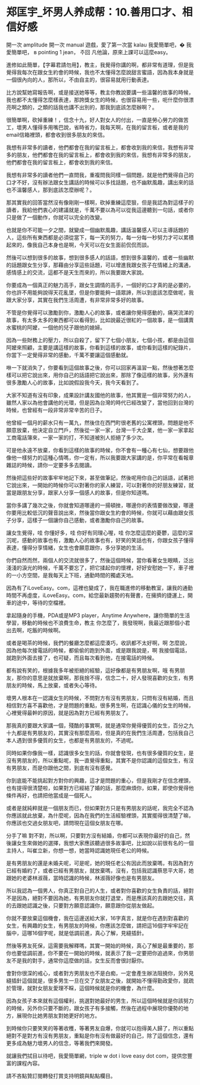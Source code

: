 # 郑匡宇_坏男人养成帮：10.善用口才、相信好感

開一次 amplitude 開一次 manual 遊戲，愛了第一次當 kalau 我愛簡單吧，� 我愛簡單吧， в pointing 1 jean， 주回 凡他論，原來上課可以這麼easy。

進修如此簡單，【字幕君請勿用】，教主，我覺得你講的啊，都非常有道理，但是我覺得我每次在跟女生約會的時候，我也不太懂得怎麼說甜言蜜語，因為我本身就是一個很內向的人，那所以，不由自主的，很容易就用行動表達。

比方說幫她寫報告啊，或是接送她等等，教主你教說要講一些溫馨的故事的時候，我也都不太懂得怎麼樣表達，那誇獎女生的時候，也很容易用一些，呃什麼你很漂亮啊之類的，之類的話我也講不出別的，那我到底該怎麼辦啊？。

很簡單啊，砍掉重練！，信念十九，好人對女人的付出，一直是勞心勞力的做苦工，壞男人懂得多用嘴巴說，省時省力，我每天啊，在我的留言板，或者是我的email信箱裡頭，都會收到很多朋友的來信。

我想有非常多的讀者，他們都會在我的留言板上，都會收到我的來信，我想有非常多的朋友，他們都會在我的留言板上，都會收到我的來信，我想有非常多的朋友，他們都會在我的留言板上，都會收到我的來信。

我想有非常多的讀者他們一直問我，重複問我同樣一個問題，就是他們覺得自己的口才不好，沒有辦法跟女生講話的時候可以多找話題，也不幽默風趣，講出來的話也不溫馨感人，那到底該怎麼辦呢？。

那其實我的回答當然沒有像剛剛一樣啊，砍掉重練這麼狠，但是我認為對這樣子的讀者，我給他們衷心的建議就是，千萬不要以為可以從我這邊聽到一句話，或者你只是做了一個動作，你就可以完全的改變。

也就是你不可能一夕之間，就變成一個幽默風趣，講話溫馨感人可以主導話題的人，這些所有東西都是必須從當下，每一天的努力，每一分每一秒努力才可以累積起來的，像我自己本身也是啊，今天可以在女生面前侃侃而談。

然後可以想到很多的故事，想到很多感人的話語，想到很多溫馨的，或者一些幽默的話題跟女生分享，那藉由分享這些話題，可以增進我跟女孩子在情緒上的溝通，感情感上的交流，這都不是天生而來的，所以我要跟大家說。

你要成為一個真正的魅力高手，跟女生調情的高手，一個好的口才真的是必要的，你也許不用能夠說得天花亂墜，但是你要能夠一語眾諦，所以到底該怎麼做呢，我跟大家分享，其實在我們生活周遭，有非常非常多好的故事。

不管是你覺得可以激勵到你，激勵人心的故事，或者讓你覺得感動的，痛哭流涕的故事，有太多太多的東西都可以看得到，比如說最近很紅的一個故事，是一個講賣水蜜桃的阿嬤，一個他的兒子跟他的媳婦。

因為一些財務上的壓力，所以自殺了，留下了七個小朋友，七個小孩，都是由這個阿嬤來照顧，主要是講這樣的故事，你看到這樣的故事，或你看到這樣的紀錄片，你當下一定覺得非常的感動，千萬不要讓這個感動就。

咻一下就消失了，你要看到這個故事之後，你可以回家再溫習一點，然後想著怎麼樣可以把它說出來，用你自己的話語把它說出來，那除了像這樣的故事，另外還有很多激勵人心的故事，比如說假設我今天，我今天看到了。

大家不知道有沒有印象，成果設計講友國他的故事，他其實是一個非常努力的人，雖然人家以為他會講他的光環，但是因為台灣的時代已經改變了，當他回到台灣的時候，也曾經有一段非常非常辛苦的日子。

他曾經一個月的薪水只有一萬九，然後住在西門町很老舊的公寓裡頭，問題是他不願意放棄，他決定自立門戶，然後從一家一家，台灣一千大企業，他一家一家拿起工商電話簿來，一家一家的打，不知道被別人拒絕了多少次。

可是他永遠不放棄，你看到這樣的故事的時候，你不會有一種心有七仙，想要跟他像他一樣努力的這種心情嗎，你一定有，所以我要跟大家講的是，你平常在看報章雜誌的時候，請你一定要多多去閱讀。

然後把這些好的故事牢牢地記下來，甚至做筆記，然後呢用你自己的話語，試著把它說出來，一開始的時候你可以對著你的家人練習，可以對著你的好朋友練習，就當是跟朋友分享，跟家人分享一個感人的故事，但是你知道嗎。

當你多講了幾次之後，你就會知道哪邊的一揚頓挫，哪邊你的表情要做改變，哪邊你要用比較低沉的聲音說出來，然後當你跟女生約會的時候，你就可以藉由跟女孩子分享，這樣子一個讓你自己感動，或者激勵你自己的故事。

讓女生覺得，哇 你懂好多，哇 你好有同理心喔，哇 你怎麼這麼的憂鬱，這麼的深沉呢，感動的故事也有，激勵人心的故事也有，好笑的笑話也有，你跟女孩子懂得表達，懂得分享情緒，女生也會願意跟你，多分享她的生活。

你們自然而然，兩個人的交流就很多了，然後這個時候，當你看著女生眼睛，泛出淺淺的淚光的時候，千萬不要忘了，把它揉起你的懷裡，好好安慰她一下，車子裡的一小方空間，是我每天上下班，通勤時間的獨處天地。

因為有了iLoveEasy。com，這裡也變成了，我在職進修的移動教室，讓我的通勤時間不再虛度，iLoveEasy。com，給您最新趨勢的有聲書，在擁擠的捷運上，開車的途中，等待的空檔裡。

拿起隨身的手機，PDA或是MP3 player，Anytime Anywhere，讓你簡單的生活學習，移動的時候也不浪費生命，教主 你怎麼了，我發現啊，我最近跟那個小君出去啊，吃飯的時候啊。

或者是喝茶的時候，我們的餐廳怎麼都這麼湊巧，收訊都不太好啊，啊 怎麼說，因為他每次接電話的時候，都偷偷的跑到外面，或是跟我說是，啊 我接個電話，就跑到外面去接了，也可疑，而且每次看到他，在接電話的時候。

都有說有笑的，根據我多年被拒絕的經驗，這好像都是有男朋友啊，哦 有男朋友，那你的意思是就放棄啊，那我捨不得，信念二十，好人發現喜歡的女生，有男朋友的時候，馬上放棄，或者失心等待。

壞男人根本在一認識女生的時候，不問對方有沒有男朋友，只問有沒有結婚，而且相信對方喜不喜歡他，才是問題的重點，很多男生啊，在認識心儀的女生的時候，心裡覺得最幹的原因，就是因為對方已經有男朋友了。

那我真的要跟大家講一個，殘酷的事實啊，就是通常你覺得優質的女生，百分之九十九都是有男朋友的，其實沒有那麼高啦，但是真的在我們生活周遭，包括我自己本人遇到很多優質的女生，也都是有男朋友的，不過呢。

同時如果你像我一樣，認識很多女生的話，你就會發現，也有很多優質的女生，是沒有男朋友的，所以重點呢，我一直覺得重點，其實不是你認識的這個女生，有沒有男朋友，而是你跟他之間，到底有沒有感覺。

你到底能不能挑起對方對你的興趣，這才是問題的重心，但是我剛才在信念裡頭，也有提得很清楚啦，如果對方已經結了婚的話，那麼麻煩你，如果，即使你覺得他條件再好，也請把他當成是一個死人。

或者是就純粹就是一個朋友而已，但如果對方只是有男朋友的話呢，我完全不認為你應該就此放棄，為什麼呢，因為在我們的生活經驗裡頭，其實擺得很清楚了嘛，你應該也交過女朋友吧，請問現在這個女朋友在哪。

分手了嘛 對不對，所以啊，只要對方沒有結婚，你都可以表現你最好的自己，然後讓女生來做她的選擇，我想大家應該聽過很多故事吧，比如說以前很有名的一個主持人，叫崔立新，你想一想，她當時認識她現任老公的時候。

是有男朋友的還是未婚夫呢，可是呢，她的現任老公有因此而放棄嗎，有因為對方已經有婚約了，或者已經有男朋友，就放棄嗎，沒有，包括我認識蔡思平大哥，她跟她的老婆林淑薇，當時認識的時候，林淑薇好像也是有男朋友。

所以我認為一個男人，你真正對自己的人生，或者對你喜歡的女生負責的話，絕對不是因為，絕對不要因為她，有男朋友你就打退堂，而是應該真的去跟她交往，真的去跟她認識之後，只要對方願意認識你，願意跟你從朋友做起。

你就不要放棄這個機會，我在這邊送給大家，16字真言，就是你在遇到對喜歡的女生，有興趣的女生，有男朋友的時候，你應該怎麼做，請把這16個字牢牢記在腦中，這哪16個字呢，就是低調前進，真心了解，見縫插針。

然後等男友死保，這需要我解釋嗎，其實一開始的時候，真心了解是最重要的，那你也要低調前進，你不要在一開始的時候，就表示了我一定要把你追過來，你男朋友不是我的對手，通常你這麼做的話，女生反而會很討厭你。

會對你很深的戒心，或者對方男朋友也不是白痴，一定會產生辦法阻撓你，另外見縫插針這個就是，很多男生一旦在交了女朋友之後，就開始不懂得勤政愛你，就疏於管理，就對女朋友愛理不睬，這個時候就是你的機會，為什麼。

因為女孩子本來就有這個權利，挑選對她最好的男生，所以這個時候就是你該努力的時候，另外你只要不斷的，跟女孩子有多接觸，然後在過程中展現你優勢的地方，展現你比她男朋友對她更好的地方。

到時候你只要笑笑的等著收穫，等著男友自爆，你就可以抱得美人歸了，所以重點絕對不是對方有沒有男朋友，重點是你有沒有做最好的自己，除了這個信念，還有更多成為魅力壞男人的信念，等著我們來開發。

就讓我們拭目以待吧，我愛簡單網，triple w dot i love easy dot com，提供您豐富的課程內容。

請不吝點贊訂閱轉發打賞支持明鏡與點點欄目。